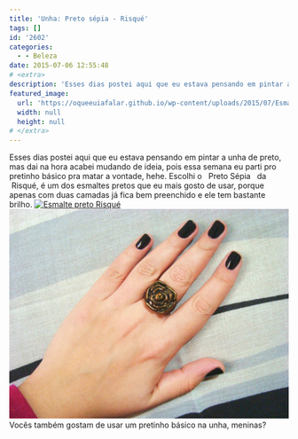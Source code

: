 ```yaml
---
title: 'Unha: Preto sépia - Risqué'
tags: []
id: '2602'
categories:
  - - Beleza
date: 2015-07-06 12:55:48
# <extra>
description: 'Esses dias postei aqui que eu estava pensando em pintar a unha de preto, mas dai na hora acabei mudando de ideia, pois essa semana eu parti pro pretinho básico pra matar a vontade, hehe. Escolhi o   Preto Sépia   da    Risqué, é um dos esmaltes pretos que eu mais gosto de usar, porque apenas com duas camadas já fica bem preenchido e ele tem bastante brilho. Vocês também gostam de usar um pretinho básico na unha, meninas?'
featured_image: 
  url: 'https://oqueeuiafalar.github.io/wp-content/uploads/2015/07/Esmalte-preto-Risqué-1024x768.jpg'
  width: null
  height: null
# </extra>
---
```


Esses dias postei aqui que eu estava pensando em pintar a unha de preto, mas dai na hora acabei mudando de ideia, pois essa semana eu parti pro pretinho básico pra matar a vontade, hehe. Escolhi o   Preto Sépia   da    Risqué, é um dos esmaltes pretos que eu mais gosto de usar, porque apenas com duas camadas já fica bem preenchido e ele tem bastante brilho. [![Esmalte preto  Risqué](/wp-content/uploads/2015/07/Esmalte-preto-Risqué-1024x768.jpg)](/wp-content/uploads/2015/07/Esmalte-preto-Risqué.jpg) [![Esmalte Riqué Preto sépia](/wp-content/uploads/2015/07/Esmalte-Riqué-Preto-sépia-1024x768.jpg)](/wp-content/uploads/2015/07/Esmalte-Riqué-Preto-sépia.jpg) Vocês também gostam de usar um pretinho básico na unha, meninas?

